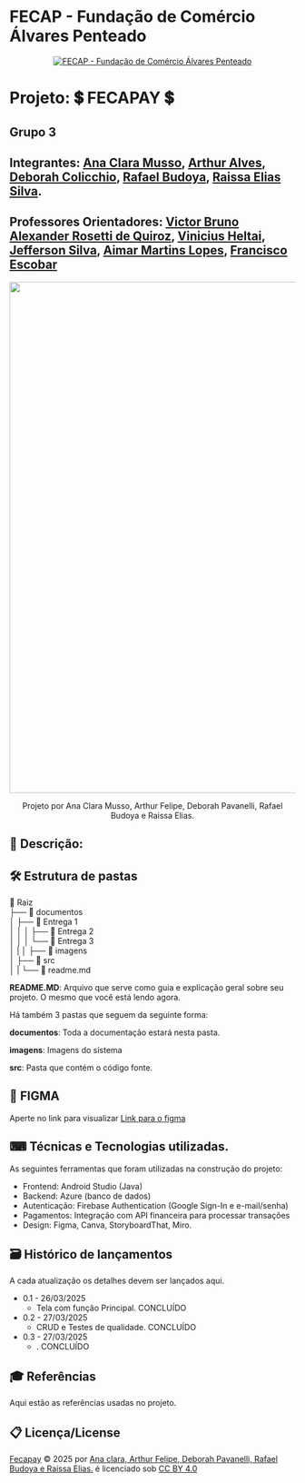 # FECAP - Fundação de Comércio Álvares Penteado

<p align="center">
<a href= "https://www.fecap.br/"><img src="https://encrypted-tbn0.gstatic.com/images?q=tbn:ANd9GcRhZPrRa89Kma0ZZogxm0pi-tCn_TLKeHGVxywp-LXAFGR3B1DPouAJYHgKZGV0XTEf4AE&usqp=CAU" alt="FECAP - Fundação de Comércio Álvares Penteado" border="0"></a>
</p>

# Projeto: 💲 FECAPAY 💲
## Grupo 3
## Integrantes: <a href="https://br.linkedin.com/in/ana-clara-torres-musso-?trk=public_post_follow-view-profile">Ana Clara Musso</a>, <a href="https://www.linkedin.com/in/arthur-alves-3341a8226/">Arthur Alves</a>, <a href="https://br.linkedin.com/in/deborah-colicchio?trk=people-guest_people_search-card">Deborah Colicchio</a>, <a href="https://br.linkedin.com/in/rafael-budoya-desenvolvedor">Rafael Budoya</a>, <a href="https://www.linkedin.com/in/raissa-elias-873178232/">Raissa Elias Silva</a>. 

## Professores Orientadores: <a href="https://www.linkedin.com/in/victorbarq/">Victor Bruno Alexander Rosetti de Quiroz</a>, <a href="https://br.linkedin.com/in/vheltai">Vinicius Heltai</a>, <a href="https://www.linkedin.com/in/jefferson-o-silva/">Jefferson Silva</a>, <a href="https://www.linkedin.com/in/aimarlopes/">Aimar Martins Lopes</a>, <a href="https://www.linkedin.com/in/francisco-escobar/">Francisco Escobar</a>

<p align="center">
<img src = "https://github.com/user-attachments/assets/c6437aa1-5240-49a8-b441-03fc4e7d9e7c" width="900"/>
<p align="center">
  Projeto por Ana Clara Musso, Arthur Felipe, Deborah Pavanelli, Rafael Budoya e Raissa Elias.

## 📜 Descrição:

## 🛠 Estrutura de pastas

📁 Raiz <br>
├── 📁 documentos <br>
│ ├── 📁 Entrega 1<br>
│ │
│ ├── 📁 Entrega 2<br>
│ │
│ └── 📁 Entrega 3<br>
│ |
│ ├── 📁 imagens<br>
│ ├── 📁 src<br>
│ |
└── 📄 readme.md<br>

<b>README.MD</b>: Arquivo que serve como guia e explicação geral sobre seu projeto. O mesmo que você está lendo agora.

Há também 3 pastas que seguem da seguinte forma:

<b>documentos</b>: Toda a documentação estará nesta pasta.

<b>imagens</b>: Imagens do sistema

<b>src</b>: Pasta que contém o código fonte.
## 📱 FIGMA 
Aperte no link para visualizar
[Link para o figma](https://www.figma.com/design/ZfSY55LMsVBBXbSUND2T2m/FECAPAY?node-id=2230-301)<br>

## ⌨︎ Técnicas e Tecnologias utilizadas.

As seguintes ferramentas que foram utilizadas na construção do projeto:
- Frontend: Android Studio (Java)
- Backend: Azure (banco de dados)
- Autenticação: Firebase Authentication (Google Sign-In e e-mail/senha)
- Pagamentos: Integração com API financeira para processar transações
- Design: Figma, Canva, StoryboardThat, Miro.
  
## 🗃 Histórico de lançamentos
A cada atualização os detalhes devem ser lançados aqui.

* 0.1 - 26/03/2025
    * Tela com função Principal. CONCLUÍDO
* 0.2 - 27/03/2025
    * CRUD e Testes de qualidade. CONCLUÍDO
* 0.3 - 27/03/2025
    * . CONCLUÍDO


 
## 🎓 Referências

Aqui estão as referências usadas no projeto.
  
## 📋 Licença/License
<a href="https://github.com/2025-1-NADS3/Projeto3"><font style="vertical-align: inherit;"><font style="vertical-align: inherit;">Fecapay</font></font></a><font style="vertical-align: inherit;"><font style="vertical-align: inherit;"> © 2025 por </font></font><a href="https://github.com/raissaES"><font style="vertical-align: inherit;"><font style="vertical-align: inherit;">Ana clara, Arthur Felipe, Deborah Pavanelli, Rafael Budoya e Raissa Elias.</font></font></a><font style="vertical-align: inherit;"><font style="vertical-align: inherit;"> é licenciado sob </font></font><a href="https://creativecommons.org/licenses/by/4.0/"><font style="vertical-align: inherit;"><font style="vertical-align: inherit;">CC BY 4.0</font></font>


